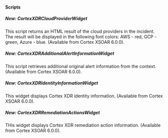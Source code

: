 
#### Scripts
##### New: CortexXDRCloudProviderWidget
This script returns an HTML result of the cloud providers in the incident. The result will be displayed in the following font colors: AWS - red, GCP - green, Azure - blue. (Available from Cortex XSOAR 6.0.0).
##### New: CortexXDRAdditionalAlertInformationWidget
This script retrieves additional original alert information from the context. (Available from Cortex XSOAR 6.0.0).
##### New: CortexXDRIdentityInformationWidget
This widget displays Cortex XDR identity information. (Available from Cortex XSOAR 6.0.0).
##### New: CortexXDRRemediationActionsWidget
THis widget displays Cortex XDR remediation action information. (Available from Cortex XSOAR 6.0.0).


